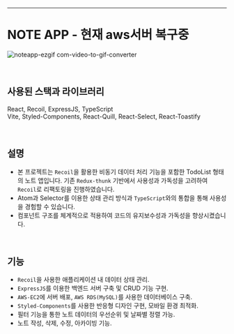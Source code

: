 ---

# NOTE APP - 현재 aws서버 복구중


![noteapp-ezgif com-video-to-gif-converter](https://github.com/hyubbb/react-note-recoil-app/assets/32926006/85a57e25-4d8c-4371-9245-9b3fafb5c543)


<br>

## 사용된 스택과 라이브러리
React, Recoil, ExpressJS, TypeScript <br>
Vite, Styled-Components, React-Quill, React-Select, React-Toastify


<br>

## 설명  
  
 - 본 프로젝트는 `Recoil`을 활용한 비동기 데이터 처리 기능을 포함한 TodoList 형태의 노트 앱입니다. 
   기존 `Redux-thunk` 기반에서 사용성과 가독성을 고려하여 `Recoil`로 리팩토링을 진행하였습니다.
 - Atom과 Selector를 이용한 상태 관리 방식과 `TypeScript`와의 통합을 통해 사용성을 경험할 수 있습니다.
 - 컴포넌트 구조를 체계적으로 적용하여 코드의 유지보수성과 가독성을 향상시켰습니다.

<br>

## 기능  

 - `Recoil`을 사용한 애플리케이션 내 데이터 상태 관리.
 - `ExpressJS`를 이용한 백엔드 서버 구축 및 CRUD 기능 구현.
 - `AWS-EC2`에 서버 배포, `AWS RDS(MySQL)`를 사용한 데이터베이스 구축.
 - `Styled-Components`를 사용한 반응형 디자인 구현, 모바일 환경 최적화.
 - 필터 기능을 통한 노트 데이터의 우선순위 및 날짜별 정렬 가능.
 - 노트 작성, 삭제, 수정, 아카이빙 기능.

